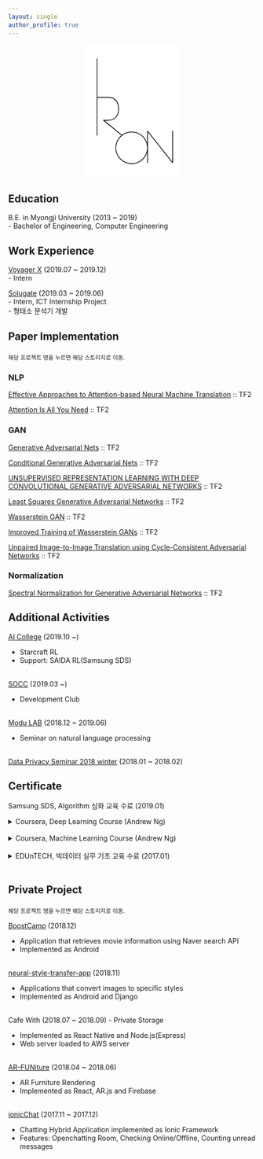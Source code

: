 ```yaml
---
layout: single 
author_profile: true
---
```


<p align="center"><img src="/assets/images/iron_mark.jpg" width="200"></p>

## Education
B.E. in Myongji University (2013 ~ 2019)<br>
\- Bachelor of Engineering, Computer Engineering<br>


## Work Experience
[Voyager X](https://www.voyagerx.com) (2019.07 ~ 2019.12)<br>
\- Intern
<br>

[Solugate](http://www.solugate.com) (2019.03 ~ 2019.06)<br>
\- Intern, ICT Internship Project<br>
\- 형태소 분석기 개발


## Paper Implementation 
<sub>해당 프로젝트 명을 누르면 해당 스토리지로 이동.</sub>
<br>

### NLP
[Effective Approaches to Attention-based Neural Machine Translation](https://github.com/thisisiron/nmt-attention-tf) :: TF2

[Attention Is All You Need](https://github.com/thisisiron/transformer-tf) :: TF2

### GAN
[Generative Adversarial Nets](https://github.com/thisisiron/TF2-GAN/tree/master/gan) :: TF2

[Conditional Generative Adversarial Nets](https://github.com/thisisiron/TF2-GAN/tree/master/cgan)  :: TF2

[UNSUPERVISED REPRESENTATION LEARNING WITH DEEP CONVOLUTIONAL GENERATIVE ADVERSARIAL NETWORKS](https://github.com/thisisiron/TF2-GAN/tree/master/dcgan) :: TF2

[Least Squares Generative Adversarial Networks](https://github.com/thisisiron/TF2-GAN/tree/master/lsgan) :: TF2

[Wasserstein GAN](https://github.com/thisisiron/TF2-GAN/tree/master/wgan) :: TF2

[Improved Training of Wasserstein GANs](https://github.com/thisisiron/TF2-GAN/tree/master/wgan-gp) :: TF2

[Unpaired Image-to-Image Translation using Cycle-Consistent Adversarial Networks](https://github.com/thisisiron/TF2-GAN/tree/master/cyclegan) :: TF2

### Normalization
[Spectral Normalization for Generative Adversarial Networks](https://github.com/thisisiron/spectral_normalization-tf2) :: TF2


## Additional Activities
[AI College](http://aic.yangjaehub.com/) (2019.10 ~) 
- Starcraft RL
- Support: SAIDA RL(Samsung SDS)
<br><br>

[SOCC](http://socc-io.github.io/home/) (2019.03 ~)
- Development Club
<br><br>

[Modu LAB](http://www.modulabs.co.kr) (2018.12 ~ 2019.06)
- Seminar on natural language processing
<br><br>

[Data Privacy Seminar 2018 winter](http://hmcl.mju.ac.kr/doku.php?id=lab:labmain) (2018.01 ~ 2018.02)


## Certificate
Samsung SDS, Algorithm 심화 교육 수료 (2019.01)
<br>

<details>
<summary>Coursera, Deep Learning Course (Andrew Ng)</summary>
<br>
<img src="/assets/images/NNandDL.PNG" width="400">
<img src="/assets/images/Improving_DNN.PNG" width="400">
<img src="/assets/images/Structuring_ML_Projects.PNG" width="400">
<img src="/assets/images/coursera_CNN.PNG" width="400">
<img src="/assets/images/coursera_RNN.PNG" width="400">
</details>
<br>

<details>
<summary>Coursera, Machine Learning Course (Andrew Ng)</summary>
<br>
<img src="/assets/images/MLCertificate.PNG" width="400">
</details>
<br>

<details>
<summary>EDUnTECH, 빅데이터 실무 기초 교육 수료 (2017.01)</summary>
<br>
<img src="/assets/images/BigdataCertificate.PNG" width="400">
</details>
<br>


## Private Project
<sub>해당 프로젝트 명을 누르면 해당 스토리지로 이동.</sub>
<br>

[BoostCamp](https://github.com/thisisiron/BoostCamp) (2018.12)
- Application that retrieves movie information using Naver search API
- Implemented as Android
<br><br>

[neural-style-transfer-app](https://github.com/thisisiron/neural-style-transfer-app) (2018.11)
- Applications that convert images to specific styles 
- Implemented as Android and Django
<br><br>

Cafe With (2018.07 ~ 2018.09) - Private Storage
- Implemented as React Native and Node.js(Express)
- Web server loaded to AWS server 
<br><br>

[AR-FUNiture](https://github.com/hyuk22/AR-FUNiture) (2018.04 ~ 2018.06)
- AR Furniture Rendering
- Implemented as React, AR.js and Firebase
<br><br>

[ionicChat](https://github.com/thisisiron/ionicChat) (2017.11 ~ 2017.12)
- Chatting Hybrid Application implemented as Ionic Framework
- Features: Openchatting Room, Checking Online/Offline, Counting unread messages 
<br><br>
